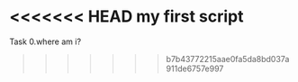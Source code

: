<<<<<<< HEAD
my first script
=======
Task 0.where am i?
>>>>>>> b7b43772215aae0fa5da8bd037a911de6757e997
